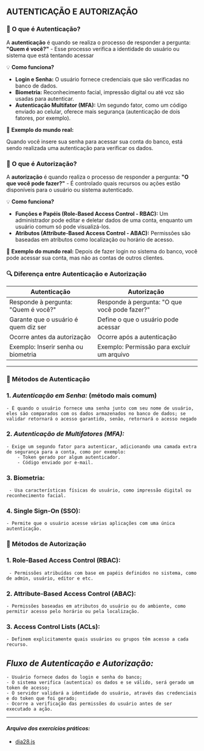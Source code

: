 <!-- conteúdo teórico -->

## AUTENTICAÇÃO E AUTORIZAÇÃO

### **📌 O que é Autenticação?**

A **autenticação** é quando se realiza o processo de responder a pergunta: **"Quem é você?"**
    - Esse processo verifica a identidade do usuário ou sistema que está tentando acessar

💡 **Como funciona?**
- **Login e Senha:** O usuário fornece credenciais que são verificadas no banco de dados.
- **Biometria:** Reconhecimento facial, impressão digital ou até voz são usadas para autenticar.
- **Autenticação Multifator (MFA):** Um segundo fator, como um código enviado ao celular, oferece mais segurança (autenticação de dois fatores, por exemplo).

📌 **Exemplo do mundo real:**

Quando você insere sua senha para acessar sua conta do banco, está sendo realizada uma autenticação para verificar os dados.


### **📌 O que é Autorização?**

A **autorização** é quando realiza o processo de responder a pergunta: **"O que você pode fazer?"**
    - É controlado quais recursos ou ações estão disponíveis para o usuário ou sistema autenticado.

💡 **Como funciona?**
- **Funções e Papéis (Role-Based Access Control - RBAC):** Um administrador pode editar e deletar dados de uma conta, enquanto um usuário comum só pode visualizá-los.
- **Atributos (Attribute-Based Access Control - ABAC):** Permissões são baseadas em atributos como localização ou horário de acesso.

📌 **Exemplo do mundo real:**
Depois de fazer login no sistema do banco, você pode acessar sua conta, mas não as contas de outros clientes.

### **🔍 Diferença entre Autenticação e Autorização**

| **Autenticação** | **Autorização** |
| --- | --- |
| Responde à pergunta: "Quem é você?" | Responde à pergunta: "O que você pode fazer?" |
| Garante que o usuário é quem diz ser | Define o que o usuário pode acessar |
| Ocorre antes da autorização | Ocorre após a autenticação |
| Exemplo: Inserir senha ou biometria | Exemplo: Permissão para excluir um arquivo |

---

### **🔑 Métodos de Autenticação**

### 1. *Autenticação em Senha:* (método mais comum)
    - É quando o usuário fornece uma senha junto com seu nome de usuário, eles são comparados com os dados armazenados no banco de dados; se validar retornará o acesso garantido, senão, retornará o acesso negado

### 2. *Autenticação de Multifatores (MFA):*
    - Exige um segundo fator para autenticar, adicionando uma camada extra de segurança para a conta, como por exemplo:
        - Token gerado por algum autenticador.
        - Código enviado por e-mail.

### 3. **Biometria:**

     - Usa características físicas do usuário, como impressão digital ou reconhecimento facial.

### 4. **Single Sign-On (SSO):**

    - Permite que o usuário acesse várias aplicações com uma única autenticação.


### **🔐 Métodos de Autorização**

### 1. **Role-Based Access Control (RBAC):**

     - Permissões atribuídas com base em papéis definidos no sistema, como de admin, usuário, editor e etc.

### 2. **Attribute-Based Access Control (ABAC):**

    - Permissões baseadas em atributos do usuário ou do ambiente, como permitir acesso pelo horário ou pela localização.

### 3. **Access Control Lists (ACLs):**

    - Definem explicitamente quais usuários ou grupos têm acesso a cada recurso.

## *Fluxo de Autenticação e Autorização:*
    - Usuário fornece dados do login e senha do banco;
    - O sistema verifica (autentica) os dados e se válido, será gerado um token de acesso;
    - O servidor validará a identidade do usuário, através das credenciais e do token que foi gerado;
    - Ocorre a verificação das permissões do usuário antes de ser executado a ação.


---

#### *Arquivo dos exercícios práticos:*
- [dia28.js](./dia28.js)